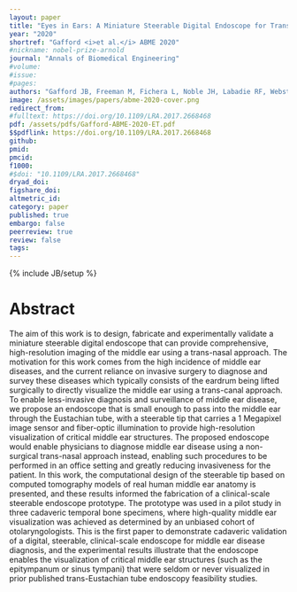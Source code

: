 ```yaml
---
layout: paper
title: "Eyes in Ears: A Miniature Steerable Digital Endoscope for Trans-Nasal Diagnosis of Middle Ear Disease"
year: "2020"
shortref: "Gafford <i>et al.</i> ABME 2020"
#nickname: nobel-prize-arnold
journal: "Annals of Biomedical Engineering"
#volume:
#issue:
#pages:
authors: "Gafford JB, Freeman M, Fichera L, Noble JH, Labadie RF, Webster III, RJ"
image: /assets/images/papers/abme-2020-cover.png
redirect_from:
#fulltext: https://doi.org/10.1109/LRA.2017.2668468
pdf: /assets/pdfs/Gafford-ABME-2020-ET.pdf
$$pdflink: https://doi.org/10.1109/LRA.2017.2668468
github:
pmid:
pmcid:
f1000:
#$doi: "10.1109/LRA.2017.2668468"
dryad_doi:
figshare_doi:
altmetric_id:
category: paper
published: true
embargo: false
peerreview: true
review: false
tags:
---
```

{% include JB/setup %}

# Abstract

The aim of this work is to design, fabricate and experimentally validate a miniature steerable digital endoscope that can provide comprehensive, high-resolution imaging of the middle ear using a trans-nasal approach. The motivation for this work comes from the high incidence of middle ear diseases, and the current reliance on invasive surgery to diagnose and survey these diseases which typically consists of the eardrum being lifted surgically to directly visualize the middle ear using a trans-canal approach. To enable less-invasive diagnosis and surveillance of middle ear disease, we propose an endoscope that is small enough to pass into the middle ear through the Eustachian tube, with a steerable tip that carries a 1 Megapixel image sensor and fiber-optic illumination to provide high-resolution visualization of critical middle ear structures. The proposed endoscope would enable physicians to diagnose middle ear disease using a non-surgical trans-nasal approach instead, enabling such procedures to be performed in an office setting and greatly reducing invasiveness for the patient. In this work, the computational design of the steerable tip based on computed tomography models of real human middle ear anatomy is presented, and these results informed the fabrication of a clinical-scale steerable endoscope prototype. The prototype was used in a pilot study in three cadaveric temporal bone specimens, where high-quality middle ear visualization was achieved as determined by an unbiased cohort of otolaryngologists. This is the first paper to demonstrate cadaveric validation of a digital, steerable, clinical-scale endoscope for middle ear disease diagnosis, and the experimental results illustrate that the endoscope enables the visualization of critical middle ear structures (such as the epitympanum or sinus tympani) that were seldom or never visualized in prior published trans-Eustachian tube endoscopy feasibility studies.
